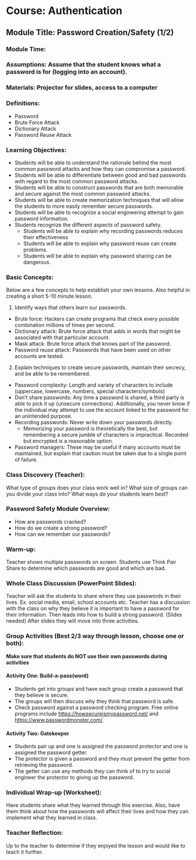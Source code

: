 # Course: Authentication
## Module Title: Password Creation/Safety (1/2)
### Module Time:
### Assumptions: Assume that the student knows what a password is for (logging into an account).
### Materials: Projector for slides, access to a computer
### Definitions:
* Password
* Brute Force Attack
* Dictionary Attack
* Password Reuse Attack
### Learning Objectives:
* Students will be able to understand the rationale behind the most common password attacks and how they can compromise a password. 
* Students will be able to differentiate between good and bad passwords with regard to the most common password attacks. 
* Students will be able to construct passwords that are both memorable and secure against the most common password attacks.
* Students will be able to create memorization techniques that will allow the students to more easily remember secure passwords. 
* Students will be able to recognize a social engineering attempt to gain password information.
* Students recognize the different aspects of password safety.
    * Students will be able to explain why recording passwords reduces their effectiveness 
    * Students will be able to explain why password reuse can create problems. 
    * Students will be able to explain why password sharing can be dangerous.
### Basic Concepts:
Below are a few concepts to help establish your own lessons. Also helpful in creating a short 5-10 minute lesson.<br>
1. Identify ways that others learn our passwords.
* Brute force: Hackers can create programs that check every possible combination millions of times per second.
* Dictionary attack: Brute force attack that adds in words that might be associated with that particular account.
* Mask attack: Brute force attack that knows part of the password.
* Password reuse attack: Passwords that have been used on other accounts are tested.
2. Explain techniques to create secure passwords, maintain their secrecy, and be able to be remembered.
* Password complexity: Length and variety of characters to include (uppercase, lowercase, numbers, special characters/symbols)
* Don’t share passwords: Any time a password is shared, a third party is able to pick it up (unsecure connections). Additionally, you never know if the individual may attempt to use the account linked to the password for an unintended purpose.
* Recording passwords: Never write down your passwords directly.
   * Memorizing your password is theoretically the best, but remembering a secure jumble of characters is impractical. Recorded but encrypted is a reasonable option.
* Password managers: These may be useful if many accounts must be maintained, but explain that caution must be taken due to a single point of failure.



### Class Discovery (Teacher):
What type of groups does your class work well in?
What size of groups can you divide your class into?
What ways do your students learn best? 

### Password Safety Module Overview:
   * How are passwords cracked?
   * How do we create a strong password?
   * How can we remember our passwords?
### Warm-up:
[comment]: <> (&#40;Should be challenging but not too challenging so that kids get interested&#41;)
Teacher shows multiple passwords on screen. Students use Think Pair Share to determine which passwords are good and which are bad.
   
### Whole Class Discussion (PowerPoint Slides):
Teacher will ask the students to share where they use passwords in their lives. Ex. social media, email, school accounts etc. Teacher has a discussion with the class on why they believe it is important to have a password for their information. Then leads into how to build a strong password. (Slides needed) After slides they will move into three activities.

### Group Activities (Best 2/3 way through lesson, choose one or both):
**Make sure that students do NOT use their own passwords during activities**<br>
#### Activity One: Build-a-pass(word)
* Students get into groups and have each group create a password that they believe is secure.
* The groups will then discuss why they think that password is safe.
* Check password against a password checking program. Free online programs include https://howsecureismypassword.net/ and https://www.passwordmonster.com/.

#### Activity Two: Gatekeeper
* Students pair up and one is assigned the password protector and one is assigned the password getter.
* The protector is given a password and they must prevent the getter from retrieving the password.
* The getter can use any methods they can think of to try to social engineer the protector to giving up the password.

### Individual Wrap-up (Worksheet):
Have students share what they learned through this exercise. Also, have them think about how the passwords will affect their lives and how they can implement what they learned in class.

### Teacher Reflection: 
Up to the teacher to determine if they enjoyed the lesson and would like to teach it further.
